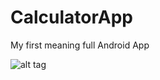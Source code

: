 # CalculatorApp
My first meaning full Android App

![alt tag](https://github.com/top-gun007/CalculatorApp/blob/master/Calculator.png)

